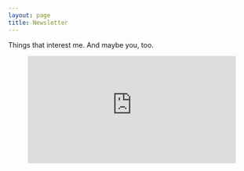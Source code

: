 ```yaml
---
layout: page
title: Newsletter 
---
```


Things that interest me. And maybe you, too.

<figure>
  <iframe
scrolling="no"
style="width:100%!important;height:220px;border: 0 !important"
src="https://buttondown.email/mattg?as_embed=true"
></iframe>
</figure>
